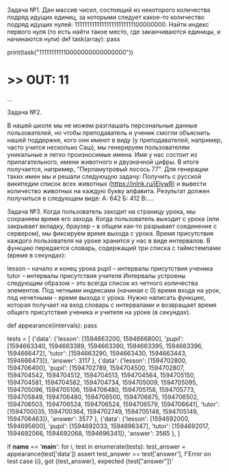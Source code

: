 Задача №1.
Дан массив чисел, состоящий из некоторого количества подряд идущих единиц, за которыми следует какое-то количество подряд идущих нулей: 111111111111111111111111100000000.
Найти индекс первого нуля (то есть найти такое место, где заканчиваются единицы, и начинаются нули)
def task(array):
    pass

print(task("111111111110000000000000000"))
# >> OUT: 11
…

Задача №2.

В нашей школе мы не можем разглашать персональные данные пользователей, но чтобы преподаватель и ученик смогли объяснить нашей поддержке, кого они имеют в виду (у преподавателей, например, часто учится несколько Саш), мы генерируем пользователям уникальные и легко произносимые имена. Имя у нас состоит из прилагательного, имени животного и двузначной цифры. В итоге получается, например, "Перламутровый лосось 77". Для генерации таких имен мы и решали следующую задачу:
Получить с русской википедии список всех животных (https://inlnk.ru/jElywR) и вывести количество животных на каждую букву алфавита. Результат должен получиться в следующем виде:
А: 642
Б: 412
В:....

Задача №3.
Когда пользователь заходит на страницу урока, мы сохраняем время его захода. Когда пользователь выходит с урока (или закрывает вкладку, браузер – в общем как-то разрывает соединение с сервером), мы фиксируем время выхода с урока. Время присутствия каждого пользователя на уроке хранится у нас в виде интервалов. В функцию передается словарь, содержащий три списка с таймстемпами (время в секундах):

lesson – начало и конец урока
pupil – интервалы присутствия ученика
tutor – интервалы присутствия учителя
Интервалы устроены следующим образом – это всегда список из четного количества элементов. Под четными индексами (начиная с 0) время входа на урок, под нечетными - время выхода с урока.
Нужно написать функцию, которая получает на вход словарь с интервалами и возвращает время общего присутствия ученика и учителя на уроке (в секундах).








def appearance(intervals):
    pass

tests = [
    {'data': {'lesson': [1594663200, 1594666800],
             'pupil': [1594663340, 1594663389, 1594663390, 1594663395, 1594663396, 1594666472],
             'tutor': [1594663290, 1594663430, 1594663443, 1594666473]},
     'answer': 3117
    },
    {'data': {'lesson': [1594702800, 1594706400],
             'pupil': [1594702789, 1594704500, 1594702807, 1594704542, 1594704512, 1594704513, 1594704564, 1594705150, 1594704581, 1594704582, 1594704734, 1594705009, 1594705095, 1594705096, 1594705106, 1594706480, 1594705158, 1594705773, 1594705849, 1594706480, 1594706500, 1594706875, 1594706502, 1594706503, 1594706524, 1594706524, 1594706579, 1594706641],
             'tutor': [1594700035, 1594700364, 1594702749, 1594705148, 1594705149, 1594706463]},
    'answer': 3577
    },
    {'data': {'lesson': [1594692000, 1594695600],
             'pupil': [1594692033, 1594696347],
             'tutor': [1594692017, 1594692066, 1594692068, 1594696341]},
    'answer': 3565
    },
]

if __name__ == '__main__':
   for i, test in enumerate(tests):
       test_answer = appearance(test['data'])
       assert test_answer == test['answer'], f'Error on test case {i}, got {test_answer}, expected {test["answer"]}'



